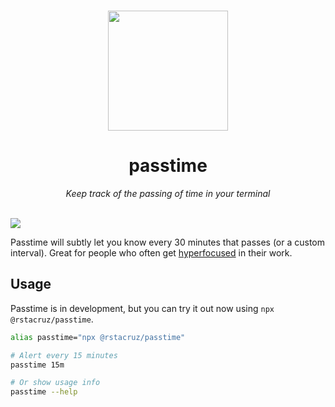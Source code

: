 <p align='center'>
<br><img src='https://user-images.githubusercontent.com/74385/46930533-c84de080-d078-11e8-8b8a-24945201be94.png' width='192'><br>
</p>

<h1 align='center'>passtime</h1>

<p align='center'>
<em>Keep track of the passing of time in your terminal</em>
</p>

<br>

<img src='https://user-images.githubusercontent.com/74385/47462328-9e818000-d815-11e8-934b-cbdaacff9e50.png'>

Passtime will subtly let you know every 30 minutes that passes (or a custom interval). Great for people who often get [hyperfocused] in their work.

[hyperfocused]: https://en.m.wikipedia.org/wiki/Hyperfocus

## Usage

Passtime is in development, but you can try it out now using `npx @rstacruz/passtime`.

```sh
alias passtime="npx @rstacruz/passtime"

# Alert every 15 minutes
passtime 15m

# Or show usage info
passtime --help
```
